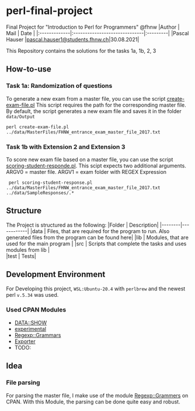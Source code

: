 # perl-final-project
Final Project for "Introduction to Perl for Programmers" @fhnw
|Author        | Mail                          | Date     |
|:-------------|:------------------------------|:---------|
|Pascal Hauser |pascal.hauser1@students.fhnw.ch|30.08.2021|


This Repository contains the solutions for the tasks 1a, 1b, 2, 3

## How-to-use
### Task 1a: Randomization of questions
To generate a new exam from a master file, you can use the script [create-exam-file.pl](src/create-exam-file.pl) This script requires the path for the corresponding master file. By default, the script generates a new exam file and saves it in the folder `data/Output`
```
perl create-exam-file.pl  ../data/MasterFiles/FHNW_entrance_exam_master_file_2017.txt
```
### Task 1b with Extension 2 and Extension 3
To score new exam file based on a master file, you can use the script [scoring-student-responde.pl](src/scoring-student-response.pl). This scipt expects two additional arguments. ARGV0 = master file. ARGV1 = exam folder with REGEX Expression
```
 perl scoring-student-response.pl ../data/MasterFiles/FHNW_entrance_exam_master_file_2017.txt ../data/SampleResponses/.*
```

## Structure 
The Project is structured as the following:
|Folder  | Description|
|--------|------------|
|data    | Files, that are required for the program to run. Also generated files from the program can be found here|
|lib     | Modules, that are used for the main program |
|src     | Scripts that complete the tasks and uses modules from lib |     
|test    | Tests|

## Development Environment
For Developing this project, `WSL:Ubuntu-20.4` with `perlbrew` and the newest perl `v.5.34` was used.

### Used CPAN Modules
* [DATA::SHOW](https://metacpan.org/pod/Data::Show)
* [experimental](https://metacpan.org/pod/experimental)
* [Regexp::Grammars](https://metacpan.org/pod/Regexp::Grammars)
* [Exporter](https://metacpan.org/pod/Exporter)
* []()TODO:


## Idea
### File parsing
For parsing the master file, I make use of the module [Regexp::Grammers](https://metacpan.org/pod/Regexp::Grammars) on CPAN. With this Module, the parsing can be done quite easy and robust. 
